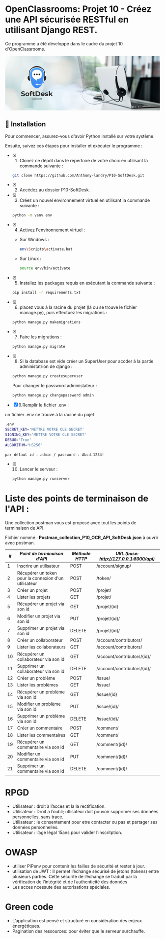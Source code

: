 # OpenClassrooms: Projet 10 - Créez une API sécurisée RESTful en utilisant Django REST.

Ce programme a été développé dans le cadre du projet 10 d'OpenClassrooms. 


![Projet 10 OpenClassrooms Güdlft](.readme/landry_anthony_P10_softdesk_openclassrooms_developpeur_application_python.png)

## 🔹 Installation

Pour commencer, assurez-vous d'avoir Python installé sur votre système.

Ensuite, suivez ces étapes pour installer et exécuter le programme :

- [x] 1. Clonez ce dépôt dans le répertoire de votre choix en utilisant la commande suivante :
    
    ```bash
    git clone https://github.com/Anthony-landry/P10-SoftDesk.git
    ```
    
- [x] 2. Accédez au dossier P10-SoftDesk.
    
- [x] 3. Créez un nouvel environnement virtuel en utilisant la commande suivante :
    
    ```bash
    python -m venv env
    ```
    
- [x] 4. Activez l'environnement virtuel :
    
    * Sur Windows :
        
        ```bash
        env\Scripts\activate.bat
        ```
        
    * Sur Linux :
        
        ```bash
        source env/bin/activate
        ```
        
- [x] 5. Installez les packages requis en exécutant la commande suivante :
    
    ```bash
    pip install -r requirements.txt
    ```
- [x] 6. placez vous à la racine du projet (là ou se trouve le fichier manage.py), puis effectuez les migrations :
    
    ```bash
    python manage.py makemigrations
    ```
    
- [x] 7. Faire les migrations :
    
    ```bash
    python manage.py migrate
    ```

- [x] 8. Si la database est vide créer un SuperUser pour accder à la partie administatrion de django :
    
    ```bash
    python manage.py createsuperuser
    ```

    Pour changer le password administateur :
    ```bash
    python manage.py changepassword admin
    ```

- [x] 9.Remplir le fichier .env :

un fichier .env ce trouve à la racine du pojet

```bash
.env
SECRET_KEY='METTRE VOTRE CLE SECRET'
SIGNING_KEY='METTRE VOTRE CLE SECRET'
DEBUG='True'
ALGORITHM="HS256"
```

    par défaut id : admin / password : Abcd.1234!

- [x] 10. Lancer le serveur :
    
    ```bash
    python manage.py runserver 
    ```


# Liste des points de terminaison de l'API :

Une collection postman vous est proposé avec tout les points de terminaison de API.

Fichier nommé : **Postman_collection_P10_OCR_API_SoftDesk.json** à ouvrir avec postman.


| #   | *Point de terminaison d'API*                                              | *Méthode HTTP* | *URL (base: http://127.0.0.1:8000/api)*   |
|-----|---------------------------------------------------------------------------|----------------|-------------------------------------------|
| 1   | Inscrire un utilisateur    	                                          | POST           | /account/signup/                          |
| 2   | Récupérer un token pour la connexion d'un utilisateur                     | POST           | /token/                                   |
| 3   | Créer un projet 		                                          | POST           | /projet/		                       |
| 4   | Lister les projets 				     	                  | GET            | /projet/               	               |
| 5   | Récupérer un projet via son id			                          | GET            | /projet/{id}  			       |
| 6   | Modifier un projet via son id 		                                  | PUT            | /projet/{id}/                  	       |
| 7   | Supprimer un projet via son id	                                          | DELETE 	   | /projet/{id}/               	       |
| 8   | Créer un collaborateur			                                  | POST           | /account/contributors/		       |
| 9   | Lister les collaborateurs						  | GET            | /account/contributors/		       |
| 10  | Récupérer un collaborateur via son id                     	          | GET            | /account/contributors/{id}/	       |
| 11  | Supprimer un collaborateur via son id                                     | DELETE         | /account/contributors/{id}/	       |
| 12  | Créer un problème 		                                          | POST           | /issue/		                       |
| 13  | Lister les problèmes 				     	                  | GET            | /issue/               	               |
| 14  | Récupérer un problème via son id		                          | GET            | /issue/{id}  		               |
| 15  | Modifier un problème via son id		                                  | PUT            | /issue/{id}/               	       |
| 16  | Supprimer un problème via son id                                          | DELETE         | /issue/{id}/               	       |
| 17  | Créer un commentaire			                                  | POST           | /comment/				       |
| 18  | Lister les commentaires							  | GET            | /comment/				       |
| 19  | Récupérer un commentaire via son id                     	          | GET            | /comment/{id}/			       |
| 20  | Modifier un commentaire via son id                                        | PUT            | /comment/{id}/			       |
| 21  | Supprimer un commentaire via son id                                       | DELETE         | /comment/{id}/			       |

# RPGD

- Utilisateur : droit à l’acces et la la rectification.
-  Utilisateur : Droit a l’oubli; utlisateur doit pouvoir supprimer ses données personnelles, sans trace.
- Utilisateur : le consentement pour etre contacter ou pas et partager ses données personnelles.
- Utilisateur : l’age légal 15ans pour valider l’inscritption.


# OWASP

- utiliser PiPenv pour contenir les failles de sécurité et rester à jour.
- utilisation de JWT :  Il permet l’échange sécurisé de jetons (tokens) entre plusieurs parties. Cette sécurité de l’échange se traduit par la vérification de l’intégrité et de l’authenticité des données
- Les acces ncessute des autorisations spéciales. 

# Green code

- L’application est pensé et structuré en considération des enjeux énergétiques.
- Pagination des ressources: pour éviter que le serveur surchauffe.
